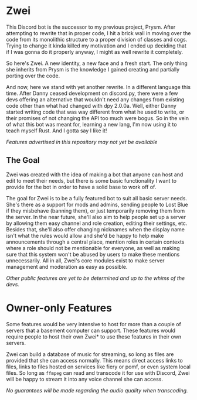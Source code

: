 # Zwei

This Discord bot is the successor to my previous project, Prysm.
After attempting to rewrite that in proper code, I hit a brick wall in moving
over the code from its monolithic structure to a proper division of classes and
cogs. Trying to change it kinda killed my motivation and I ended up deciding that
if I was gonna do it properly anyway, I might as well rewrite it completely.

So here's Zwei. A new identity, a new face and a fresh start. The only thing
she inherits from Prysm is the knowledge I gained creating and partially
porting over the code.

And now, here we stand with yet another rewrite. In a different language this time.
After Danny ceased development on discord.py, there were a few devs offering
an alternative that wouldn't need any changes from existing code other than what
had changed with dpy 2.0.0a. Well, either Danny started writing code that was
way different from what he used to write, or their promises of not changing the
API too much were bogus.
So in the vein of what this bot was meant for, learning a new lang, I'm now
using it to teach myself Rust. And I gotta say I like it!

_Features advertised in this repository may not yet be available_

## The Goal

Zwei was created with the idea of making a bot that anyone can host and edit
to meet their needs, but there is some basic functionality I want to provide
for the bot in order to have a solid base to work off of.

The goal for Zwei is to be a fully featured bot to suit all basic server needs.
She's there as a support for mods and admins, sending people to Lost Blue if
they misbehave (banning them), or just temporarily removing them from the server.
In the near future, she'll also aim to help people set up a server by allowing
them easy channel and role creation, editing their settings, etc.
Besides that, she'll also offer changing nicknames when the display name isn't
what the rules would allow and she'd be happy to help make announcements through
a central place, mention roles in certain contexts where a role should not be
mentionable for everyone, as well as making sure that this system won't be abused
by users to make these mentions unnecessarily. All in all, Zwei's core modules
exist to make server management and moderation as easy as possible.

_Other public features are yet to be determined and up to the whims of the devs._

# Owner-only Features

Some features would be very intensive to host for more than a couple of servers
that a basement computer can support. These features would require people to
host their own Zwei\* to use these features in their own servers.

Zwei can build a database of music for streaming, so long as files are provided
that she can access normally. This means direct access links to files, links to
files hosted on services like fiery or pomf, or even system local files.
So long as `ffmpeg` can read and transcode it for use with Discord, Zwei will be
happy to stream it into any voice channel she can access.

_No guarantees will be made regarding the audio quality when transcoding._
